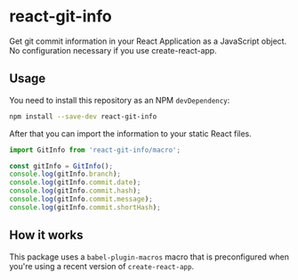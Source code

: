 # react-git-info

Get git commit information in your React Application as a JavaScript object.
No configuration necessary if you use create-react-app.

## Usage

You need to install this repository as an NPM `devDependency`:

```bash
npm install --save-dev react-git-info
```

After that you can import the information to your static React files.

```js
import GitInfo from 'react-git-info/macro';

const gitInfo = GitInfo();
console.log(gitInfo.branch);
console.log(gitInfo.commit.date);
console.log(gitInfo.commit.hash);
console.log(gitInfo.commit.message);
console.log(gitInfo.commit.shortHash);
```

## How it works

This package uses a `babel-plugin-macros` macro that is preconfigured when
you're using a recent version of `create-react-app`.